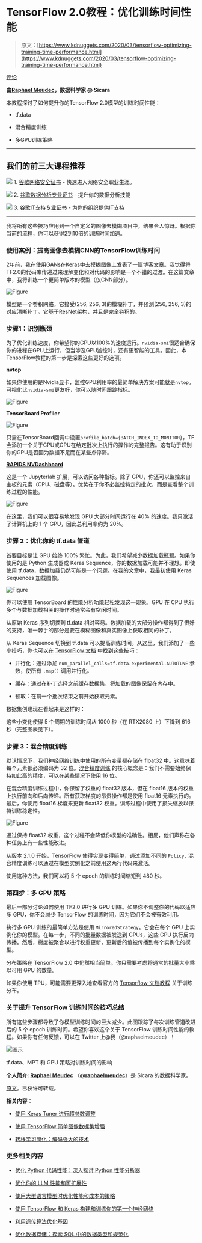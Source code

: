 # TensorFlow 2.0教程：优化训练时间性能

> 原文：[https://www.kdnuggets.com/2020/03/tensorflow-optimizing-training-time-performance.html](https://www.kdnuggets.com/2020/03/tensorflow-optimizing-training-time-performance.html)

[评论](#comments)

**由[Raphael Meudec](https://www.linkedin.com/in/raphaelmeudec)，数据科学家 @ Sicara**

本教程探讨了如何提升你的TensorFlow 2.0模型的训练时间性能：

+   tf.data

+   混合精度训练

+   多GPU训练策略

* * *

## 我们的前三大课程推荐

![](../Images/0244c01ba9267c002ef39d4907e0b8fb.png) 1\. [谷歌网络安全证书](https://www.kdnuggets.com/google-cybersecurity) - 快速进入网络安全职业生涯。

![](../Images/e225c49c3c91745821c8c0368bf04711.png) 2\. [谷歌数据分析专业证书](https://www.kdnuggets.com/google-data-analytics) - 提升你的数据分析技能

![](../Images/0244c01ba9267c002ef39d4907e0b8fb.png) 3\. [谷歌IT支持专业证书](https://www.kdnuggets.com/google-itsupport) - 为你的组织提供IT支持

* * *

我将所有这些技巧应用到一个自定义的图像去模糊项目中，结果令人惊讶。根据你当前的流程，你可以获得2到10倍的训练时间加速。

### 使用案例：提高图像去模糊CNN的TensorFlow训练时间

2年前，我在[使用GANs在Keras中去模糊图像](https://www.sicara.ai/blog/2018-03-20-GAN-with-Keras-application-to-image-deblurring)上发表了一篇博客文章。我觉得将TF2.0的代码库传递过来理解变化和对代码的影响是一个不错的过渡。在这篇文章中，我将训练一个更简单版本的模型（仅CNN部分）。

![Figure](../Images/50a21fb77e4806d6f4fb2d744b36ff6e.png)

模型是一个卷积网络，它接受(256, 256, 3)的模糊补丁，并预测(256, 256, 3)的对应清晰补丁。它基于ResNet架构，并且是完全卷积的。

### 步骤1：识别瓶颈

为了优化训练速度，你希望你的GPU以100%的速度运行。`nvidia-smi`很适合确保你的进程在GPU上运行，但当涉及GPU监控时，还有更智能的工具。因此，本TensorFlow教程的第一步是探索这些更好的选项。

**nvtop**

如果你使用的是Nvidia显卡，监控GPU利用率的最简单解决方案可能就是`nvtop`。可视化比`nvidia-smi`更友好，你可以随时间跟踪指标。

![Figure](../Images/ac443b80856e4640f006573093ec785c.png)

**TensorBoard Profiler**

![Figure](../Images/1ffa437da5694cca705a5445555771e8.png)

只需在TensorBoard回调中设置`profile_batch={BATCH_INDEX_TO_MONITOR}`，TF会添加一个关于CPU或GPU在给定批次上执行的操作的完整报告。这有助于识别你的GPU是否因为数据不足而在某些点停滞。

**[RAPIDS NVDashboard](https://github.com/rapidsai/jupyterlab-nvdashboard)**

这是一个 Jupyterlab 扩展，可以访问各种指标。除了 GPU，你还可以监控来自主板的元素（CPU、磁盘等）。优势在于你不必监控特定的批次，而是查看整个训练过程的性能。

![Figure](../Images/c6697d35de27b724c15fdea6a8351c99.png)

在这里，我们可以很容易地发现 GPU 大部分时间运行在 40% 的速度。我只激活了计算机上的 1 个 GPU，因此总利用率约为 20%。

### 步骤 2：优化你的 tf.data 管道

首要目标是让 GPU 始终 100% 繁忙。为此，我们希望减少数据加载瓶颈。如果你使用的是 Python 生成器或 Keras Sequence，你的数据加载可能并不理想。即使使用 tf.data，数据加载仍然可能是一个问题。在我的文章中，我最初使用 Keras Sequences 加载图像。

![Figure](../Images/78d5d1936c5c60c8dd2c3ff576965df8.png)

你可以使用 TensorBoard 的性能分析功能轻松发现这一现象。GPU 在 CPU 执行多个与数据加载相关的操作时通常会有空闲时间。

从原始 Keras 序列切换到 tf.data 相对容易。数据加载的大部分操作都得到了很好的支持，唯一棘手的部分是要在模糊图像和真实图像上获取相同的补丁。

从 Keras Sequence 切换到 tf.data 可以提高训练时间。从这里，我们添加了一些小技巧，你也可以在 [TensorFlow 文档](https://www.tensorflow.org/guide/data_performance#optimize_performance) 中找到这些技巧：

+   并行化：通过添加 `num_parallel_calls=tf.data.experimental.AUTOTUNE` 参数，使所有 `.map()` 调用并行化。

+   缓存：通过在补丁选择之前缓存数据集，将加载的图像保留在内存中。

+   预取：在前一个批次结束之前开始获取元素。

数据集创建现在看起来是这样的：

这些小变化使得 5 个周期的训练时间从 1000 秒（在 RTX2080 上）下降到 616 秒（完整图表见下）。

### 步骤 3：混合精度训练

默认情况下，我们神经网络训练中使用的所有变量都存储在 float32 中。这意味着每个元素都必须编码为 32 位。[混合精度训练](https://arxiv.org/abs/1710.03740) 的核心概念是：我们不需要始终保持如此高的精度，可以在某些情况下使用 16 位。

在混合精度训练过程中，你保留了权重的 float32 版本，但在 float16 版本的权重上执行前向和后向传递。所有获取梯度的昂贵操作都是使用 float16 元素执行的。最后，你使用 float16 梯度来更新 float32 权重。训练过程中使用了损失缩放以保持训练稳定性。

![Figure](../Images/6092e3598357ea1f80183095fb010725.png)

通过保持 float32 权重，这个过程不会降低你模型的准确性。相反，他们声称在各种任务上有一些性能改进。

从版本 2.1.0 开始，TensorFlow 使得实现变得简单，通过添加不同的 `Policy.` 混合精度训练可以通过在模型实例化之前使用这两行代码来激活。

使用这种方法，我们可以将 5 个 epoch 的训练时间缩短到 480 秒。

### 第四步：多 GPU 策略

最后一部分讨论如何使用 TF2.0 进行多 GPU 训练。如果你不调整你的代码以适应多 GPU，你不会减少 TensorFlow 的训练时间，因为它们不会被有效利用。

执行多 GPU 训练的最简单方法是使用 `MirroredStrategy`。它会在每个 GPU 上实例化你的模型。在每一步，不同的批量数据被发送到 GPUs，这些 GPU 执行反向传播。然后，梯度被聚合以进行权重更新，更新后的值被传播到每个实例化的模型。

分布策略在 TensorFlow 2.0 中仍然相当简单。你只需要考虑将通常的批量大小乘以可用 GPU 的数量。

如果你使用 TPU，可能需要更深入地查看官方的 [Tensorflow 文档教程](https://www.tensorflow.org/api_docs/python/tf/distribute) 关于训练分布。

### 关于提升 TensorFlow 训练时间的技巧总结

所有这些步骤都导致了你模型训练时间的巨大减少。此图跟踪了每次训练管道改进后的 5 个 epoch 训练时间。希望你喜欢这个关于 TensorFlow 训练时间性能的教程。如果你有任何反馈，可以在 Twitter 上@我（@raphaelmeudec）！

![图示](../Images/2c96d07baa79ec897336a36174bb3e3e.png)

tf.data、MPT 和 GPU 策略对训练时间的影响

**个人简介: [Raphael Meudec](https://www.linkedin.com/in/raphaelmeudec)** （[**@raphaelmeudec**](https://twitter.com/raphaelmeudec)）是 Sicara 的数据科学家。

[原文](https://www.sicara.ai/blog/tensorflow-tutorial-training-time)。已获许可转载。

**相关内容：**

+   [使用 Keras Tuner 进行超参数调整](/2020/02/hyperparameter-tuning-keras-tuner.html)

+   [使用 TensorFlow 简单图像数据集增强](/2020/02/easy-image-dataset-augmentation-tensorflow.html)

+   [转移学习简化：编码强大的技术](/2019/11/transfer-learning-coding.html)

### 更多相关内容

+   [优化 Python 代码性能：深入探讨 Python 性能分析器](https://www.kdnuggets.com/2023/02/optimizing-python-code-performance-deep-dive-python-profilers.html)

+   [优化你的 LLM 性能和可扩展性](https://www.kdnuggets.com/optimizing-your-llm-for-performance-and-scalability)

+   [使用大型语言模型时优化性能和成本的策略](https://www.kdnuggets.com/strategies-for-optimizing-performance-and-costs-when-using-large-language-models-in-the-cloud)

+   [使用 TensorFlow 和 Keras 构建和训练你的第一个神经网络](https://www.kdnuggets.com/2023/05/building-training-first-neural-network-tensorflow-keras.html)

+   [利用遗传算法优化基因](https://www.kdnuggets.com/2022/04/optimizing-genes-genetic-algorithm.html)

+   [优化数据存储：探索 SQL 中的数据类型和规范化](https://www.kdnuggets.com/optimizing-data-storage-exploring-data-types-and-normalization-in-sql)
